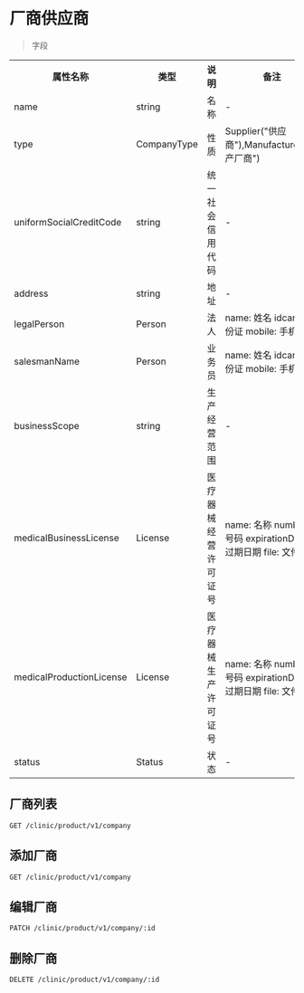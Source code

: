 # 厂商供应商

> 字段

<table>
    <tr>
        <th style="width:150px;">属性名称</th>
        <th style="width:150px;">类型</th>
        <th>说明</th>
        <th>备注</th>
    </tr>
    <tr>
        <td>name</td>
        <td>string</td>
        <td>名称</td>
        <td>-</td>
    </tr>
    <tr>
        <td>type</td>
        <td>CompanyType</td>
        <td>性质</td>
        <td>Supplier("供应商"),Manufacturer("生产厂商")</td>
    </tr>
    <tr>
        <td>uniformSocialCreditCode</td>
        <td>string</td>
        <td>统一社会信用代码</td>
        <td>-</td>
    </tr>
    <tr>
        <td>address</td>
        <td>string</td>
        <td>地址</td>
        <td>-</td>
    </tr>
    <tr>
        <td>legalPerson</td>
        <td>Person</td>
        <td>法人</td>
        <td>name: 姓名 idcard: 身份证 mobile: 手机号</td>
    </tr>
    <tr>
        <td>salesmanName</td>
        <td>Person</td>
        <td>业务员</td>
        <td>name: 姓名 idcard: 身份证 mobile: 手机号</td>
    </tr>
    <tr>
        <td>businessScope</td>
        <td>string</td>
        <td>生产经营范围</td>
        <td>-</td>
    </tr>    
    <tr>
        <td>medicalBusinessLicense</td>
        <td>License</td>
        <td>医疗器械经营许可证号</td>
        <td>name: 名称 number: 号码 expirationDate: 过期日期 file: 文件地址</td>
    </tr>
    <tr>
        <td>medicalProductionLicense</td>
        <td>License</td>
        <td>医疗器械生产许可证号</td>
        <td>name: 名称 number: 号码 expirationDate: 过期日期 file: 文件地址</td>
    </tr>    
    <tr>
        <td>status</td>
        <td>Status</td>
        <td>状态</td>
        <td>-</td>
    </tr>
</table>

## 厂商列表

```
GET /clinic/product/v1/company
```

## 添加厂商

```
GET /clinic/product/v1/company
```

## 编辑厂商

```
PATCH /clinic/product/v1/company/:id
```

## 删除厂商

```
DELETE /clinic/product/v1/company/:id
```
